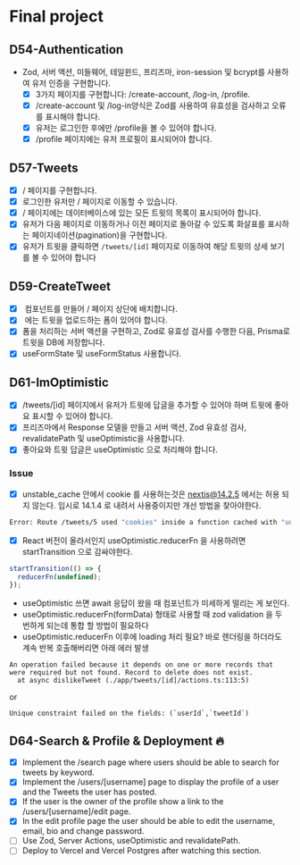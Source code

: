 # Final project

## D54-Authentication

- Zod, 서버 액션, 미들웨어, 테일윈드, 프리즈마, iron-session 및 bcrypt를 사용하여 유저 인증을 구현합니다.
  - [x] 3가지 페이지를 구현합니다: /create-account, /log-in, /profile.
  - [x] /create-account 및 /log-in양식은 Zod를 사용하여 유효성을 검사하고 오류를 표시해야 합니다.
  - [x] 유저는 로그인한 후에만 /profile을 볼 수 있어야 합니다.
  - [x] /profile 페이지에는 유저 프로필이 표시되어야 합니다.

## D57-Tweets

- [x] / 페이지를 구현합니다.
- [x] 로그인한 유저만 / 페이지로 이동할 수 있습니다.
- [x] / 페이지에는 데이터베이스에 있는 모든 트윗의 목록이 표시되어야 합니다.
- [x] 유저가 다음 페이지로 이동하거나 이전 페이지로 돌아갈 수 있도록 화살표를 표시하는 페이지네이션(pagination)을 구현합니다.
- [x] 유저가 트윗을 클릭하면 `/tweets/[id]` 페이지로 이동하여 해당 트윗의 상세 보기를 볼 수 있어야 합니다

## D59-CreateTweet

- [x] <AddTweet /> 컴포넌트를 만들어 / 페이지 상단에 배치합니다.
- [x] <AddTweet /> 에는 트윗을 업로드하는 폼이 있어야 합니다.
- [x] 폼을 처리하는 서버 액션을 구현하고, Zod로 유효성 검사를 수행한 다음, Prisma로 트윗을 DB에 저장합니다.
- [x] useFormState 및 useFormStatus 사용합니다.

## D61-ImOptimistic

- [x] /tweets/[id] 페이지에서 유저가 트윗에 답글을 추가할 수 있어야 하며 트윗에 좋아요 표시할 수 있어야 합니다.
- [x] 프리즈마에서 Response 모델을 만들고 서버 액션, Zod 유효성 검사, revalidatePath 및 useOptimistic을 사용합니다.
- [x] 좋아요와 트윗 답글은 useOptimistic 으로 처리해야 합니다.

### Issue

- [x] unstable_cache 안에서 cookie 를 사용하는것은 nextjs@14.2.5 에서는 허용 되지 않는다. 임시로 14.1.4 로 내려서 사용중이지만 개선 방법을 찾아야한다.

```sh
Error: Route /tweets/5 used "cookies" inside a function cached with "unstable_cache(...)". Accessing Dynamic data sources inside a cache scope is not supported. If you need this data inside a cached function use "cookies" outside of the cached function and pass the required dynamic data in as an argument. See more info here: [https://nextjs.org/docs/app/api-reference/functions/unstable_cache](https://nextjs.org/docs/app/api-reference/functions/unstable_cache)
```

- [x] React 버전이 올라서인지 useOptimistic.reducerFn 을 사용하려면 startTransition 으로 감싸야한다.

```ts
startTransition(() => {
  reducerFn(undefined);
});
```

- useOptimistic 쓰면 await 응답이 왔을 때 컴포넌트가 미세하게 떨리는 게 보인다.
- useOptimistic.reducerFn(formData) 형태로 사용할 때 zod validation 을 두 번하게 되는데 통합 할 방법이 필요하다
- useOptimistic.reducerFn 이후에 loading 처리 필요? 바로 렌더링을 하더라도 계속 반복 호출해버리면 아래 에러 발생

```
An operation failed because it depends on one or more records that were required but not found. Record to delete does not exist.
  at async dislikeTweet (./app/tweets/[id]/actions.ts:113:5)
```

or

```
Unique constraint failed on the fields: (`userId`,`tweetId`)
```

## D64-Search & Profile & Deployment 🔥

- [x] Implement the /search page where users should be able to search for tweets by keyword.
- [x] Implement the /users/[username] page to display the profile of a user and the Tweets the user has posted.
- [x] If the user is the owner of the profile show a link to the /users/[username]/edit page.
- [x] In the edit profile page the user should be able to edit the username, email, bio and change password.
- [ ] Use Zod, Server Actions, useOptimistic and revalidatePath.
- [ ] Deploy to Vercel and Vercel Postgres after watching this section.
